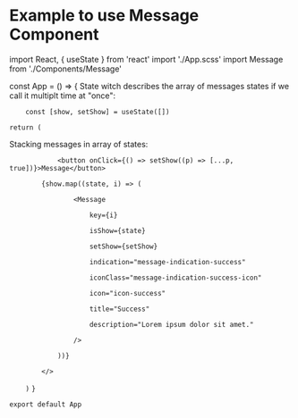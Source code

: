 # Example to use Message Component

import React, { useState } from 'react'
import './App.scss'
import Message from './Components/Message'




const App = () => {
State witch describes the array of messages states if we call it multiplt time at "once":

`    const [show, setShow] = useState([])`

    return (

Stacking messages in array of states:

`            <button onClick={() => setShow((p) => [...p, true])}>Message</button>`

            {show.map((state, i) => (
                
`                <Message`

`                    key={i}`

`                    isShow={state}`

`                    setShow={setShow}`

`                    indication="message-indication-success"`

`                    iconClass="message-indication-success-icon"`

`                    icon="icon-success"`

`                    title="Success"`

`                    description="Lorem ipsum dolor sit amet."`

`                />`

`            ))}`

`        </>`

`    )`
`}`

`export default App`